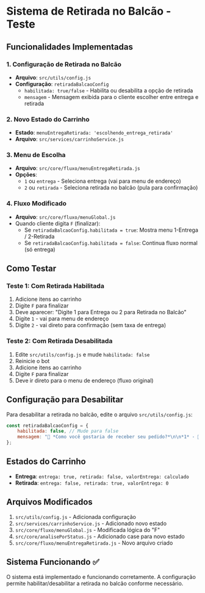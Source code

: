 # Sistema de Retirada no Balcão - Teste

## Funcionalidades Implementadas

### 1. Configuração de Retirada no Balcão
- **Arquivo**: `src/utils/config.js`
- **Configuração**: `retiradaBalcaoConfig`
  - `habilitada: true/false` - Habilita ou desabilita a opção de retirada
  - `mensagem` - Mensagem exibida para o cliente escolher entre entrega e retirada

### 2. Novo Estado do Carrinho
- **Estado**: `menuEntregaRetirada: 'escolhendo_entrega_retirada'`
- **Arquivo**: `src/services/carrinhoService.js`

### 3. Menu de Escolha
- **Arquivo**: `src/core/fluxo/menuEntregaRetirada.js`
- **Opções**:
  - `1` ou `entrega` - Seleciona entrega (vai para menu de endereço)
  - `2` ou `retirada` - Seleciona retirada no balcão (pula para confirmação)

### 4. Fluxo Modificado
- **Arquivo**: `src/core/fluxo/menuGlobal.js`
- Quando cliente digita `F` (finalizar):
  - Se `retiradaBalcaoConfig.habilitada = true`: Mostra menu 1-Entrega / 2-Retirada
  - Se `retiradaBalcaoConfig.habilitada = false`: Continua fluxo normal (só entrega)

## Como Testar

### Teste 1: Com Retirada Habilitada
1. Adicione itens ao carrinho
2. Digite `F` para finalizar
3. Deve aparecer: "Digite 1 para Entrega ou 2 para Retirada no Balcão"
4. Digite `1` - vai para menu de endereço
5. Digite `2` - vai direto para confirmação (sem taxa de entrega)

### Teste 2: Com Retirada Desabilitada
1. Edite `src/utils/config.js` e mude `habilitada: false`
2. Reinicie o bot
3. Adicione itens ao carrinho
4. Digite `F` para finalizar
5. Deve ir direto para o menu de endereço (fluxo original)

## Configuração para Desabilitar

Para desabilitar a retirada no balcão, edite o arquivo `src/utils/config.js`:

```javascript
const retiradaBalcaoConfig = {
    habilitada: false, // Mude para false
    mensagem: "🚚 *Como você gostaria de receber seu pedido?*\n\n*1* - 🚚 Entrega\n*2* - 🏪 Retirada no Balcão\n\nDigite *1* ou *2*:"
};
```

## Estados do Carrinho

- **Entrega**: `entrega: true, retirada: false, valorEntrega: calculado`
- **Retirada**: `entrega: false, retirada: true, valorEntrega: 0`

## Arquivos Modificados

1. `src/utils/config.js` - Adicionada configuração
2. `src/services/carrinhoService.js` - Adicionado novo estado
3. `src/core/fluxo/menuGlobal.js` - Modificada lógica do "F"
4. `src/core/analisePorStatus.js` - Adicionado case para novo estado
5. `src/core/fluxo/menuEntregaRetirada.js` - Novo arquivo criado

## Sistema Funcionando ✅

O sistema está implementado e funcionando corretamente. A configuração permite habilitar/desabilitar a retirada no balcão conforme necessário.
